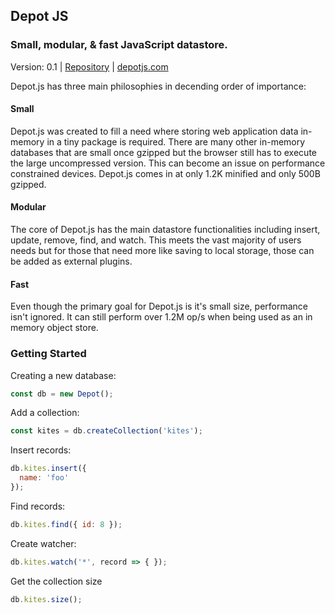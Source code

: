 ## Depot JS
### Small, modular, & fast JavaScript datastore.

Version: 0.1 | [Repository](https://github.com/hatched/depotjs) | [depotjs.com](http://depotjs.com)

Depot.js has three main philosophies in decending order of importance:

#### Small
Depot.js was created to fill a need where storing web application data in-memory
in a tiny package is required. There are many other in-memory databases that are
small once gzipped but the browser still has to execute the large uncompressed
version. This can become an issue on performance constrained devices. Depot.js
comes in at only 1.2K minified and only 500B gzipped.

#### Modular
The core of Depot.js has the main datastore functionalities including insert,
update, remove, find, and watch. This meets the vast majority of users needs but
for those that need more like saving to local storage, those can be added as
external plugins.

#### Fast
Even though the primary goal for Depot.js is it's small size, performance
isn't ignored. It can still perform over 1.2M op/s when being used as an in
memory object store.


### Getting Started

Creating a new database:
```JavaScript
const db = new Depot();
```

Add a collection:
```JavaScript
const kites = db.createCollection('kites');
```

Insert records:
```JavaScript
db.kites.insert({
  name: 'foo'
});
```

Find records:
```JavaScript
db.kites.find({ id: 8 });
```

Create watcher:
```JavaScript
db.kites.watch('*', record => { });
```

Get the collection size
```JavaScript
db.kites.size();
```
